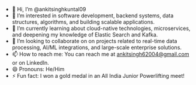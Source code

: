 - 👋 Hi, I’m @ankitsinghkuntal09
- 👀 I’m interested in software development, backend systems, data structures, algorithms, and building scalable applications.
- 🌱 I’m currently learning about cloud-native technologies, microservices, and deepening my knowledge of Elastic Search and Kafka.
- 💞️ I’m looking to collaborate on on projects related to real-time data processing, AI/ML integrations, and large-scale enterprise solutions.
- 📫 How to reach me: You can reach me at ankitsingh62004@gmail.com or on LinkedIn.
- 😄 Pronouns: He/Him
- ⚡ Fun fact: I won a gold medal in an All India Junior Powerlifting meet!

<!---
ankitsinghkuntal09/ankitsinghkuntal09 is a ✨ special ✨ repository because its `README.md` (this file) appears on your GitHub profile.
You can click the Preview link to take a look at your changes.
--->

